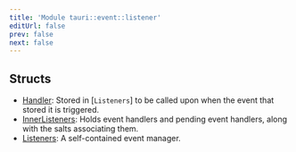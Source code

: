 ```yaml
---
title: 'Module tauri::event::listener'
editUrl: false
prev: false
next: false
---
```




## Structs


- [Handler](/2/reference/rust/tauri/Handler): Stored in [`Listeners`] to be called upon when the event that stored it is triggered.
- [InnerListeners](/2/reference/rust/tauri/InnerListeners): Holds event handlers and pending event handlers, along with the salts associating them.
- [Listeners](/2/reference/rust/tauri/Listeners): A self-contained event manager.